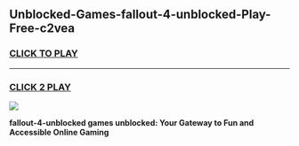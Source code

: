 
## Unblocked-Games-fallout-4-unblocked-Play-Free-c2vea
<h3>
<a href="https://premium76.site?title=fallout-4-unblocked&ref=18A1">CLICK TO PLAY</a></h3>
<hr>

<h3>
<a href="https://premium76.site?title=fallout-4-unblocked&ref=18A1">CLICK 2 PLAY</a>
  
</h3>

<a href="https://premium76.site?title=fallout-4-unblocked&ref=18A1"><img src="https://clearcache.store/games.png"></a>


**fallout-4-unblocked games unblocked: Your Gateway to Fun and Accessible Online Gaming**
